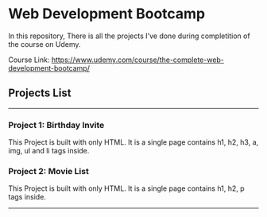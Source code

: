 # Web Development Bootcamp

In this repository, There is all the projects I've done during completition of the course on Udemy.

Course Link: <https://www.udemy.com/course/the-complete-web-development-bootcamp/>

## Projects List

---

### **Project 1: Birthday Invite**

This Project is built with only HTML. It is a single page contains h1, h2, h3, a, img, ul and li tags inside.

### **Project 2: Movie List**

This Project is built with only HTML. It is a single page contains h1, h2, p tags inside.

---
